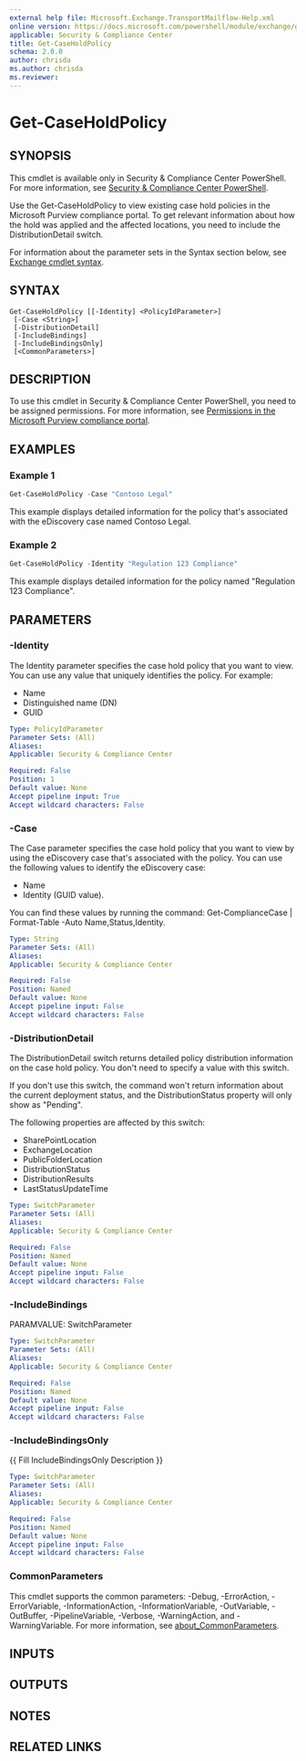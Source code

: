 ```yaml
---
external help file: Microsoft.Exchange.TransportMailflow-Help.xml
online version: https://docs.microsoft.com/powershell/module/exchange/get-caseholdpolicy
applicable: Security & Compliance Center
title: Get-CaseHoldPolicy
schema: 2.0.0
author: chrisda
ms.author: chrisda
ms.reviewer:
---
```


# Get-CaseHoldPolicy

## SYNOPSIS
This cmdlet is available only in Security & Compliance Center PowerShell. For more information, see [Security & Compliance Center PowerShell](https://docs.microsoft.com/powershell/exchange/scc-powershell).

Use the Get-CaseHoldPolicy to view existing case hold policies in the Microsoft Purview compliance portal. To get relevant information about how the hold was applied and the affected locations, you need to include the DistributionDetail switch.

For information about the parameter sets in the Syntax section below, see [Exchange cmdlet syntax](https://docs.microsoft.com/powershell/exchange/exchange-cmdlet-syntax).

## SYNTAX

```
Get-CaseHoldPolicy [[-Identity] <PolicyIdParameter>]
 [-Case <String>]
 [-DistributionDetail]
 [-IncludeBindings]
 [-IncludeBindingsOnly]
 [<CommonParameters>]
```

## DESCRIPTION
To use this cmdlet in Security & Compliance Center PowerShell, you need to be assigned permissions. For more information, see [Permissions in the Microsoft Purview compliance portal](https://docs.microsoft.com/microsoft-365/compliance/microsoft-365-compliance-center-permissions).

## EXAMPLES

### Example 1
```powershell
Get-CaseHoldPolicy -Case "Contoso Legal"
```

This example displays detailed information for the policy that's associated with the eDiscovery case named Contoso Legal.

### Example 2
```powershell
Get-CaseHoldPolicy -Identity "Regulation 123 Compliance"
```

This example displays detailed information for the policy named "Regulation 123 Compliance".

## PARAMETERS

### -Identity
The Identity parameter specifies the case hold policy that you want to view. You can use any value that uniquely identifies the policy. For example:

- Name
- Distinguished name (DN)
- GUID

```yaml
Type: PolicyIdParameter
Parameter Sets: (All)
Aliases:
Applicable: Security & Compliance Center

Required: False
Position: 1
Default value: None
Accept pipeline input: True
Accept wildcard characters: False
```

### -Case
The Case parameter specifies the case hold policy that you want to view by using the eDiscovery case that's associated with the policy. You can use the following values to identify the eDiscovery case:

- Name
- Identity (GUID value).

You can find these values by running the command: Get-ComplianceCase | Format-Table -Auto Name,Status,Identity.

```yaml
Type: String
Parameter Sets: (All)
Aliases:
Applicable: Security & Compliance Center

Required: False
Position: Named
Default value: None
Accept pipeline input: False
Accept wildcard characters: False
```

### -DistributionDetail
The DistributionDetail switch returns detailed policy distribution information on the case hold policy. You don't need to specify a value with this switch.

If you don't use this switch, the command won't return information about the current deployment status, and the DistributionStatus property will only show as "Pending".

The following properties are affected by this switch:

- SharePointLocation
- ExchangeLocation
- PublicFolderLocation
- DistributionStatus
- DistributionResults
- LastStatusUpdateTime

```yaml
Type: SwitchParameter
Parameter Sets: (All)
Aliases:
Applicable: Security & Compliance Center

Required: False
Position: Named
Default value: None
Accept pipeline input: False
Accept wildcard characters: False
```

### -IncludeBindings
PARAMVALUE: SwitchParameter

```yaml
Type: SwitchParameter
Parameter Sets: (All)
Aliases:
Applicable: Security & Compliance Center

Required: False
Position: Named
Default value: None
Accept pipeline input: False
Accept wildcard characters: False
```

### -IncludeBindingsOnly
{{ Fill IncludeBindingsOnly Description }}

```yaml
Type: SwitchParameter
Parameter Sets: (All)
Aliases:
Applicable: Security & Compliance Center

Required: False
Position: Named
Default value: None
Accept pipeline input: False
Accept wildcard characters: False
```

### CommonParameters
This cmdlet supports the common parameters: -Debug, -ErrorAction, -ErrorVariable, -InformationAction, -InformationVariable, -OutVariable, -OutBuffer, -PipelineVariable, -Verbose, -WarningAction, and -WarningVariable. For more information, see [about_CommonParameters](https://go.microsoft.com/fwlink/p/?LinkID=113216).

## INPUTS

###  

## OUTPUTS

###  

## NOTES

## RELATED LINKS
